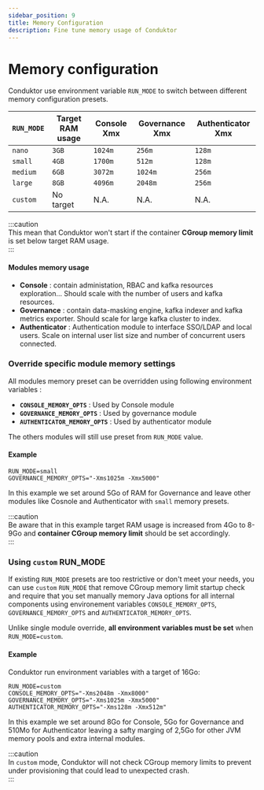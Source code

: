```yaml
---
sidebar_position: 9
title: Memory Configuration
description: Fine tune memory usage of Conduktor
---
```


# Memory configuration

Conduktor use environment variable `RUN_MODE` to switch between different memory configuration presets. 

| `RUN_MODE` | Target RAM usage   | Console Xmx | Governance Xmx | Authenticator Xmx |
| ---------- | ------------------ |------------ | -------------- | ----------------- |
| `nano`     | `3GB`              | `1024m`     | `256m`         | `128m`            |
| `small`    | `4GB`              | `1700m`     | `512m`         | `128m`            |
| `medium`   | `6GB`              | `3072m`     | `1024m`        | `256m`            |
| `large`    | `8GB`              | `4096m`     | `2048m`        | `256m`            |
| `custom`   | No target          | N.A.        | N.A.           | N.A.              |

:::caution   
This mean that Conduktor won't start if the container **CGroup memory limit** is set below target RAM usage.   
:::

#### Modules memory usage
- **Console** : contain administation, RBAC and kafka resources exploration... Should scale with the number of users and kafka resources. 
- **Governance** : contain data-masking engine, kafka indexer and kafka metrics exporter. Should scale for large kafka cluster to index.
- **Authenticator** : Authentication module to interface SSO/LDAP and local users. Scale on internal user list size and number of concurrent users connected.

### Override specific module memory settings

All modules memory preset can be overridden using following environment variables :

- **`CONSOLE_MEMORY_OPTS`** : Used by Console module
- **`GOVERNANCE_MEMORY_OPTS`** : Used by governance  module
- **`AUTHENTICATOR_MEMORY_OPTS`** : Used by authenticator module

The others modules will still use preset from `RUN_MODE` value.

#### Example

```
RUN_MODE=small
GOVERNANCE_MEMORY_OPTS="-Xms1025m -Xmx5000"
``` 
In this example we set around 5Go of RAM for Governance and leave other modules like Cosnole and Authenticator with `small` memory presets. 

:::caution   
Be aware that in this example target RAM usage is increased from 4Go to 8-9Go and **container CGroup memory limit** should be set accordingly.   
:::

### Using `custom` RUN_MODE

If existing `RUN_MODE` presets are too restrictive or don't meet your needs, you can use `custom` `RUN_MODE` that remove CGroup memory limit startup check and require that you set manually memory Java options for all internal components using environement variables `CONSOLE_MEMORY_OPTS`, `GOVERNANCE_MEMORY_OPTS` and `AUTHENTICATOR_MEMORY_OPTS`.  

Unlike single module override, **all environment variables must be set** when `RUN_MODE=custom`.


#### Example
Conduktor run environment variables with a target of 16Go: 

```
RUN_MODE=custom
CONSOLE_MEMORY_OPTS="-Xms2048m -Xmx8000"
GOVERNANCE_MEMORY_OPTS="-Xms1025m -Xmx5000"
AUTHENTICATOR_MEMORY_OPTS="-Xms128m -Xmx512m"
``` 
In this example we set around 8Go for Console, 5Go for Governance and 510Mo for Authenticator leaving a safty marging of 2,5Go for other JVM memory pools and extra internal modules.


:::caution     
In `custom` mode, Conduktor will not check CGroup memory limits to prevent under provisioning that could lead to unexpected crash.  
:::